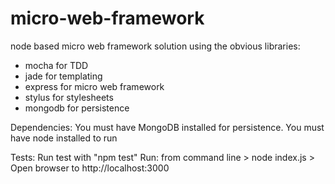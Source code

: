 micro-web-framework
===================

node based micro web framework solution using the obvious libraries:

- mocha for TDD
- jade for templating
- express for micro web framework
- stylus for stylesheets
- mongodb for persistence

Dependencies:
You must have MongoDB installed for persistence.
You must have node installed to run

Tests: 
Run test with "npm test"
Run: 
from command line > node index.js > Open browser to http://localhost:3000
